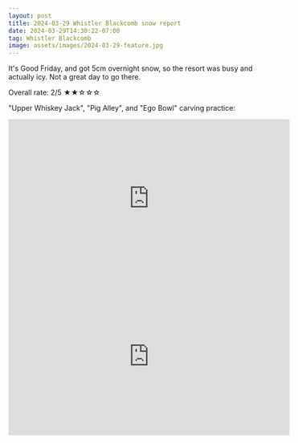 ```yaml
---
layout: post
title: 2024-03-29 Whistler Blackcomb snow report
date: 2024-03-29T14:30:22-07:00
tag: Whistler Blackcomb
image: assets/images/2024-03-29-feature.jpg
---
```


It's Good Friday, and got 5cm overnight snow, so the resort was busy and actually icy. Not a great day to go there.

Overall rate: 2/5 ★★☆☆☆

"Upper Whiskey Jack", "Pig Alley", and "Ego Bowl" carving practice:
<iframe width="560" height="315" src="https://www.youtube.com/embed/RBLY8-HYMNE?si=Ob-fDiEcg_p-L2ae&hl=en" title="YouTube video player" frameborder="0" allow="accelerometer; autoplay; clipboard-write; encrypted-media; gyroscope; picture-in-picture; web-share" referrerpolicy="strict-origin-when-cross-origin" allowfullscreen></iframe>

<iframe width="560" height="315" src="https://www.youtube.com/embed/JtCv8cV6cYE?si=Ob-fDiEcg_p-L2ae&hl=en" title="YouTube video player" frameborder="0" allow="accelerometer; autoplay; clipboard-write; encrypted-media; gyroscope; picture-in-picture; web-share" referrerpolicy="strict-origin-when-cross-origin" allowfullscreen></iframe>

